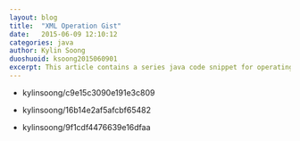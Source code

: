 ```yaml
---
layout: blog
title:  "XML Operation Gist"
date:   2015-06-09 12:10:12
categories: java
author: Kylin Soong
duoshuoid: ksoong2015060901
excerpt: This article contains a series java code snippet for operating XML File.
---
```


* kylinsoong/c9e15c3090e191e3c809 

* kylinsoong/16b14e2af5afcbf65482 

* kylinsoong/9f1cdf4476639e16dfaa 
